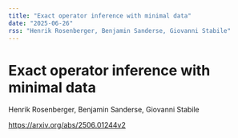 ```yaml
---
title: "Exact operator inference with minimal data"
date: "2025-06-26"
rss: "Henrik Rosenberger, Benjamin Sanderse, Giovanni Stabile"
---
```


# Exact operator inference with minimal data

Henrik Rosenberger, Benjamin Sanderse, Giovanni Stabile

<https://arxiv.org/abs/2506.01244v2>
